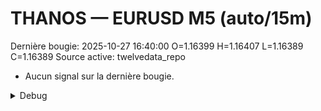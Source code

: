 # THANOS — EURUSD M5 (auto/15m)
Dernière bougie: 2025-10-27 16:40:00  O=1.16399  H=1.16407  L=1.16389  C=1.16389
Source active: twelvedata_repo

- Aucun signal sur la dernière bougie.

<details><summary>Debug</summary>

- TD_API_KEY manquant.

</details>